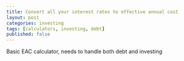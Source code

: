 ```yaml
---
title: Convert all your interest rates to effective annual cost
layout: post
categories: investing
tags: [calculators, investing, debt]
published: false
---
```

Basic EAC calculator, needs to handle both debt and investing
